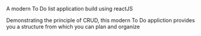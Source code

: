 A modern To Do list application build using reactJS

Demonstrating the principle of CRUD, this modern To Do appliction provides you a structure from which you can plan and organize
